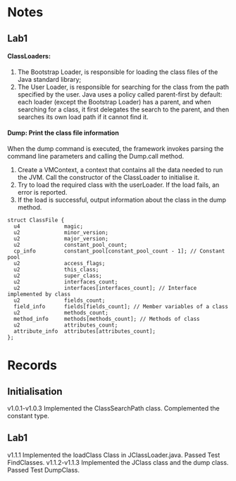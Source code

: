 # Notes

## Lab1
#### ClassLoaders:

1. The Bootstrap Loader, is responsible for loading the class files of the Java standard library;
2. The User Loader, is responsible for searching for the class from the path specified by the user.
Java uses a policy called parent-first by default: each loader (except the Bootstrap Loader) has a parent, and when searching for a class, it first delegates the search to the parent, and then searches its own load path if it cannot find it.

#### Dump: Print the class file information

When the dump command is executed, the framework invokes parsing the command line parameters and calling the Dump.call method.

1. Create a VMContext, a context that contains all the data needed to run the JVM. Call the constructor of the ClassLoader to initialise it.
2. Try to load the required class with the userLoader. If the load fails, an error is reported.
3. If the load is successful, output information about the class in the dump method.

```
struct ClassFile {
  u4              magic;
  u2              minor_version;
  u2              major_version;
  u2              constant_pool_count;
  cp_info         constant_pool[constant_pool_count - 1]; // Constant pool
  u2              access_flags;
  u2              this_class;
  u2              super_class;
  u2              interfaces_count;
  u2              interfaces[interfaces_count]; // Interface implemented by class
  u2              fields_count;
  field_info      fields[fields_count]; // Member variables of a class
  u2              methods_count;
  method_info     methods[methods_count]; // Methods of class
  u2              attributes_count;
  attribute_info  attributes[attributes_count];
};
```



# Records
## Initialisation
v1.0.1-v1.0.3 Implemented the ClassSearchPath class. Complemented the constant type.
## Lab1
v1.1.1 Implemented the loadClass Class in JClassLoader.java. Passed Test FindClasses.
v1.1.2-v1.1.3 Implemented the JClass class and the dump class. Passed Test DumpClass.
